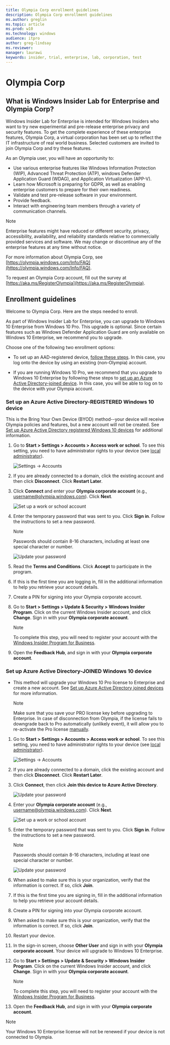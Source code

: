 ```yaml
---
title: Olympia Corp enrollment guidelines
description: Olympia Corp enrollment guidelines
ms.author: greglin
ms.topic: article
ms.prod: w10
ms.technology: windows
audience: itpro
author: greg-lindsay
ms.reviewer: 
manager: laurawi
keywords: insider, trial, enterprise, lab, corporation, test
---
```


# Olympia Corp

## What is Windows Insider Lab for Enterprise and Olympia Corp?

Windows Insider Lab for Enterprise is intended for Windows Insiders who want to try new experimental and pre-release enterprise privacy and security features. To get the complete experience of these enterprise features, Olympia Corp, a virtual corporation has been set up to reflect the IT infrastructure of real world business. Selected customers are invited to join Olympia Corp and try these features.

As an Olympia user, you will have an opportunity to: 

-   Use various enterprise features like Windows Information Protection (WIP), Advanced Threat Protection (ATP), windows Defender Application Guard (WDAG), and Application Virtualization (APP-V).
-   Learn how Microsoft is preparing for GDPR, as well as enabling enterprise customers to prepare for their own readiness.
-   Validate and test pre-release software in your environment.
-   Provide feedback.
-   Interact with engineering team members through a variety of communication channels.

>[!Note]
>Enterprise features might have reduced or different security, privacy, accessibility, availability, and reliability standards relative to commercially provided services and software. We may change or discontinue any of the enterprise features at any time without notice.

For more information about Olympia Corp, see [https://olympia.windows.com/Info/FAQ](https://olympia.windows.com/Info/FAQ).

To request an Olympia Corp account, fill out the survey at [https://aka.ms/RegisterOlympia](https://aka.ms/RegisterOlympia).

## Enrollment guidelines

Welcome to Olympia Corp. Here are the steps needed to enroll.

As part of Windows Insider Lab for Enterprise, you can upgrade to Windows 10 Enterprise from Windows 10 Pro. This upgrade is optional. Since certain features such as Windows Defender Application Guard are only available on Windows 10 Enterprise, we recommend you to upgrade.

Choose one of the following two enrollment options:

- To set up an AAD-registered device, [follow these steps](#enrollment-keep-current-edition). In this case, you log onto the device by using an existing (non-Olympia) account.

- If you are running Windows 10 Pro, we recommend that you upgrade to Windows 10 Enterprise by following these steps to  [set up an Azure Active Directory-joined device](#enrollment-upgrade-to-enterprise). In this case, you will be able to log on to the device with your Olympia account.

<a id="enrollment-keep-current-edition"></a>

### Set up an Azure Active Directory-REGISTERED Windows 10 device

This is the Bring Your Own Device (BYOD) method--your device will receive Olympia policies and features, but a new account will not be created. See [Set up Azure Active Directory registered Windows 10 devices](https://docs.microsoft.com/azure/active-directory/device-management-azuread-registered-devices-windows10-setup) for additional information.

1. Go to **Start > Settings > Accounts > Access work or school**. To see this setting, you need to have administrator rights to your device (see [local administrator](https://support.microsoft.com/instantanswers/5de907f1-f8ba-4fd9-a89d-efd23fee918c/create-a-local-user-or-administrator-account-in-windows-10)).

    ![Settings -> Accounts](images/1-1.png)

2. If you are already connected to a domain, click the existing account and then click **Disconnect**. Click **Restart Later**.

3. Click **Connect** and enter your **Olympia corporate account** (e.g., username@olympia.windows.com). Click **Next**.

    ![Set up a work or school account](images/1-3.png)

4. Enter the temporary password that was sent to you. Click **Sign in**. Follow the instructions to set a new password.

    > [!NOTE]
    > Passwords should contain 8-16 characters, including at least one special character or number.

    ![Update your password](images/1-4.png)

5. Read the **Terms and Conditions**. Click **Accept** to participate in the program.

6. If this is the first time you are logging in, fill in the additional information to help you retrieve your account details.

7. Create a PIN for signing into your Olympia corporate account.

8. Go to **Start > Settings > Update & Security > Windows Insider Program**. Click on the current Windows Insider account, and click **Change**. Sign in with your **Olympia corporate account**.

    > [!NOTE]
    > To complete this step, you will need to register your account with the [Windows Insider Program for Business](https://insider.windows.com/ForBusiness).

9. Open the **Feedback Hub**, and sign in with your **Olympia corporate account**.

<a id="enrollment-upgrade-to-enterprise"></a>

### Set up Azure Active Directory-JOINED Windows 10 device

-   This method will upgrade your Windows 10 Pro license to Enterprise and create a new account. See [Set up Azure Active Directory joined devices](https://docs.microsoft.com/azure/active-directory/device-management-azuread-joined-devices-setup) for more information.

    > [!NOTE]
    > Make sure that you save your PRO license key before upgrading to Enterprise. In case of disconnection from Olympia, if the license fails to downgrade back to Pro automatically (unlikely event), it will allow you to re-activate the Pro license [manually](https://docs.microsoft.com/windows/deployment/upgrade/windows-10-edition-upgrades#upgrade-by-manually-entering-a-product-key).

1. Go to **Start > Settings > Accounts > Access work or school**. To see this setting, you need to have administrator rights to your device (see [local administrator](https://support.microsoft.com/instantanswers/5de907f1-f8ba-4fd9-a89d-efd23fee918c/create-a-local-user-or-administrator-account-in-windows-10)).

    ![Settings -> Accounts](images/1-1.png)

2. If you are already connected to a domain, click the existing account and then click **Disconnect**. Click **Restart Later**.
	
3. Click **Connect**, then click **Join this device to Azure Active Directory**.

    ![Update your password](images/2-3.png)

4. Enter your **Olympia corporate account** (e.g., username@olympia.windows.com). Click **Next**.

    ![Set up a work or school account](images/2-4.png)

5. Enter the temporary password that was sent to you. Click **Sign in**. Follow the instructions to set a new password.

    > [!NOTE]
    > Passwords should contain 8-16 characters, including at least one special character or number.

    ![Update your password](images/2-5.png)

6. When asked to make sure this is your organization, verify that the information is correct. If so, click **Join**.

7. If this is the first time you are signing in, fill in the additional information to help you retrieve your account details.

8. Create a PIN for signing into your Olympia corporate account.

9. When asked to make sure this is your organization, verify that the information is correct. If so, click **Join**.

10. Restart your device.

11. In the sign-in screen, choose **Other User** and sign in with your **Olympia corporate account**. Your device will upgrade to Windows 10 Enterprise.

12. Go to **Start > Settings > Update & Security > Windows Insider Program**. Click on the current Windows Insider account, and click **Change**. Sign in with your **Olympia corporate account**.

    > [!NOTE]
    > To complete this step, you will need to register your account with the [Windows Insider Program for Business](https://insider.windows.com/ForBusiness).

13. Open the **Feedback Hub**, and sign in with your **Olympia corporate account**.

>[!NOTE]
> Your Windows 10 Enterprise license will not be renewed if your device is not connected to Olympia.

